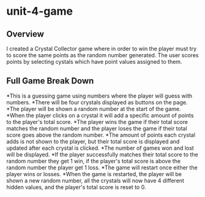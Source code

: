 # unit-4-game

## Overview
I created a Crystal Collector game where in order to win the player must try to score the same points as the random number generated. The user scores points by selecting cystals which have point values assigned to them.



## Full Game Break Down
*This is a guessing game using numbers where the player will guess with numbers.
*There will be four crystals displayed as buttons on the page.
*The player will be shown a random number at the start of the game.
*When the player clicks on a crystal it will add a specific amount of points to the player's total score.
*The player wins the game if their total score matches the random number and the player loses the game if their total score goes above the random number.
*The amount of points each crystal adds is not shown to the player, but their total score is displayed and updated after each crystal is clicked.
*The number of games won and lost will be displayed.
*If the player successfully matches their total score to the random number they get 1 win, if the player's total score is above the random number the player get 1 loss.
*The game will restart once either the player wins or losses.
*When the game is restarted, the player will be shown a new random number, all the crystals will now have 4 different hidden values, and the player's total score is reset to 0.